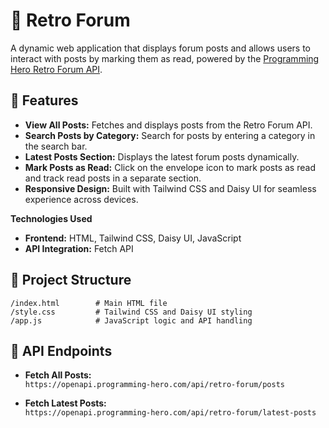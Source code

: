

# 📝 **Retro Forum**

A dynamic web application that displays forum posts and allows users to interact with posts by marking them as read,
powered by the [Programming Hero Retro Forum API](https://openapi.programming-hero.com/api/retro-forum/posts).

## 🚀 **Features**

- **View All Posts:** Fetches and displays posts from the Retro Forum API.
- **Search Posts by Category:** Search for posts by entering a category in the search bar.
- **Latest Posts Section:** Displays the latest forum posts dynamically.
- **Mark Posts as Read:** Click on the envelope icon to mark posts as read and track read posts in a separate section.
- **Responsive Design:** Built with Tailwind CSS and Daisy UI for seamless experience across devices.

**Technologies Used**

- **Frontend:** HTML, Tailwind CSS, Daisy UI, JavaScript
- **API Integration:** Fetch API

## 📂 **Project Structure**

```
/index.html        # Main HTML file
/style.css         # Tailwind CSS and Daisy UI styling
/app.js            # JavaScript logic and API handling
```


## 🔗 **API Endpoints**

- **Fetch All Posts:**  
  `https://openapi.programming-hero.com/api/retro-forum/posts`

- **Fetch Latest Posts:**  
  `https://openapi.programming-hero.com/api/retro-forum/latest-posts`


